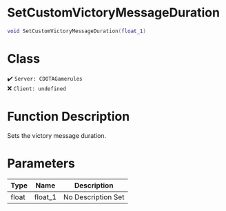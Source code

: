 # SetCustomVictoryMessageDuration
```lua
void SetCustomVictoryMessageDuration(float_1)
```
# Class
✔️ `Server: CDOTAGamerules`  
❌ `Client: undefined`  

# Function Description
Sets the victory message duration.
# Parameters
Type|Name|Description
--|--|--
float|float_1|No Description Set
